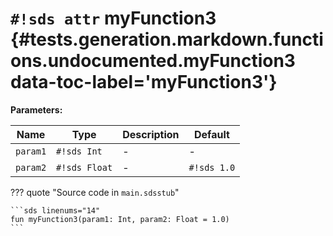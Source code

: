 # `#!sds attr` myFunction3 {#tests.generation.markdown.functions.undocumented.myFunction3 data-toc-label='myFunction3'}

**Parameters:**

| Name | Type | Description | Default |
|------|------|-------------|---------|
| `param1` | `#!sds Int` | - | - |
| `param2` | `#!sds Float` | - | `#!sds 1.0` |

??? quote "Source code in `main.sdsstub`"

    ```sds linenums="14"
    fun myFunction3(param1: Int, param2: Float = 1.0)
    ```
